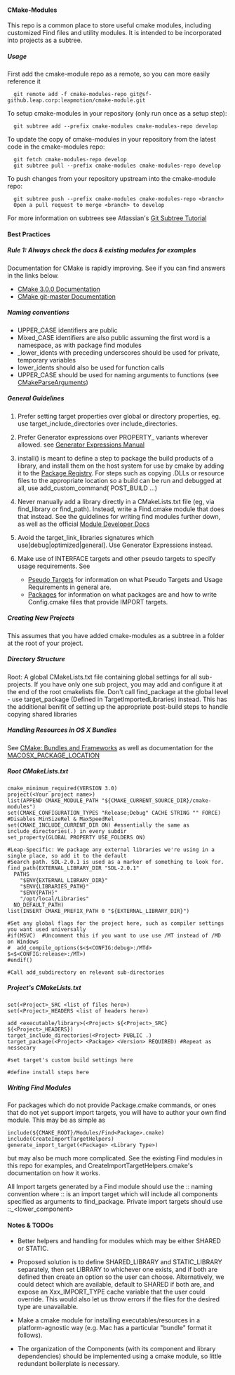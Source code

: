 #### CMake-Modules
This repo is a common place to store useful cmake modules, including customized
Find<Package> files and utility modules.  It is intended to be incorporated into projects
as a subtree. 

##### Usage
First add the cmake-module repo as a remote, so you can more easily reference it
```
  git remote add -f cmake-modules-repo git@sf-github.leap.corp:leapmotion/cmake-module.git
```

To setup cmake-modules in your repository (only run once as a setup step):
```
  git subtree add --prefix cmake-modules cmake-modules-repo develop
```

To update the copy of cmake-modules in your repository from the latest code in the cmake-modules repo:
```
  git fetch cmake-modules-repo develop
  git subtree pull --prefix cmake-modules cmake-modules-repo develop
```

To push changes from your repository upstream into the cmake-module repo:
```
  git subtree push --prefix cmake-modules cmake-modules-repo <branch>
  Open a pull request to merge <branch> to develop
```


For more information on subtrees see Atlassian's [Git Subtree Tutorial](http://blogs.atlassian.com/2013/05/alternatives-to-git-submodule-git-subtree/)

#### Best Practices
##### Rule 1: Always check the docs & existing modules for examples
Documentation for CMake is rapidly improving. See if you can find answers in the links below.

* [CMake 3.0.0 Documentation](http://www.cmake.org/cmake/help/v3.0/index.html)
* [CMake git-master Documentation](http://www.cmake.org/cmake/help/git-master/)

##### Naming conventions
* UPPER_CASE identifiers are public
* Mixed_CASE identifiers are also public assuming the first word is a namespace, as with package find modules
* _lower_idents with preceding underscores should be used for private, temporary variables
* lower_idents should also be used for function calls
* UPPER_CASE should be used for naming arguments to functions (see [CMakeParseArguments](http://www.cmake.org/cmake/help/git-master/module/CMakeParseArguments.html))

##### General Guidelines
1. Prefer setting target properties over global or directory properties, eg. use target_include_directories over include_directories.
2. Prefer Generator expressions over PROPERTY_<Config> variants wherever allowed. see [Generator Expressions Manual](http://www.cmake.org/cmake/help/v3.0/manual/cmake-generator-expressions.7.html)
3. install() is meant to define a step to package the build products of a library, and install them on the host system for use by cmake by adding it to the [Package Registry](http://www.cmake.org/cmake/help/v3.0/manual/cmake-packages.7.html#package-registry). For steps such as copying .DLLs or resource files to the appropriate location so a build can be run and debugged at all, use add_custom_command(<Target> POST_BUILD ...)
4. Never manually add a library directly in a CMakeLists.txt file (eg, via find_library or find_path).  Instead, write a Find<Package>.cmake module that does that instead. See the guidelines for writing find modules further down, as well as the official [Module Developer Docs](http://www.cmake.org/cmake/help/v3.0/manual/cmake-developer.7.html#modules)
5. Avoid the target_link_libraries signatures which use[debug|optimized|general].  Use Generator Expressions instead.
6. Make use of INTERFACE targets and other pseudo targets to specify usage requirements.  See

    * [Pseudo Targets](http://www.cmake.org/cmake/help/v3.0/manual/cmake-buildsystem.7.html#pseudo-targets) for information on what Pseudo Targets and Usage Requirements in general are.
    * [Packages](http://www.cmake.org/cmake/help/v3.0/manual/cmake-packages.7.html) for information on what packages are and how to write <Package>Config.cmake files that provide IMPORT targets.

##### Creating New Projects
This assumes that you have added cmake-modules as a subtree in a folder at the root of your project.

##### Directory Structure
Root: A global CMakeLists.txt file containing global settings for all sub-projects. 
If you have only one sub project, you may add and configure it at the end of the root cmakelists file.
Don't call find_package at the global level - use target_package (Defined in TargetImportedLibraries) instead.
This has the additional benifit of setting up the appropriate post-build steps to handle copying shared libraries

##### Handling Resources in OS X Bundles
See [CMake: Bundles and Frameworks](http://www.cmake.org/Wiki/CMake:Bundles_And_Frameworks)
as well as documentation for the [MACOSX_PACKAGE_LOCATION](http://www.cmake.org/cmake/help/v3.0/prop_sf/MACOSX_PACKAGE_LOCATION.html)

##### Root CMakeLists.txt
```
cmake_minimum_required(VERSION 3.0)
project(<Your project name>)
list(APPEND CMAKE_MODULE_PATH "${CMAKE_CURRENT_SOURCE_DIR}/cmake-modules")
set(CMAKE_CONFIGURATION_TYPES "Release;Debug" CACHE STRING "" FORCE) #Disables MinSizeRel & MaxSpeedRel
set(CMAKE_INCLUDE_CURRENT_DIR ON) #essentially the same as include_directories(.) in every subdir
set_property(GLOBAL PROPERTY USE_FOLDERS ON)

#Leap-Specific: We package any external libraries we're using in a single place, so add it to the default
#Search path. SDL-2.0.1 is used as a marker of something to look for.
find_path(EXTERNAL_LIBRARY_DIR "SDL-2.0.1"
  PATHS
    "$ENV{EXTERNAL_LIBRARY_DIR}"
    "$ENV{LIBRARIES_PATH}"
    "$ENV{PATH}"
    "/opt/local/Libraries"
  NO_DEFAULT_PATH)
list(INSERT CMAKE_PREFIX_PATH 0 "${EXTERNAL_LIBRARY_DIR}")

#Set any global flags for the project here, such as compiler settings you want used universally
#if(MSVC)  #Uncomment this if you want to use use /MT instead of /MD on Windows
#  add_compile_options($<$<CONFIG:debug>:/MTd> $<$<CONFIG:release>:/MT>)
#endif()

#Call add_subdirectory on relevant sub-directories

```

##### Project's CMakeLists.txt
```
set(<Project>_SRC <list of files here>)
set(<Project>_HEADERS <list of headers here>)

add_<executable/library>(<Project> ${<Project>_SRC} ${<Project>_HEADERS})
target_include_directories(<Project> PUBLIC .)
target_package(<Project> <Package> <Version> REQUIRED) #Repeat as nessecary

#set target's custom build settings here

#define install steps here

```

##### Writing Find Modules
For packages which do not provide Package<Config>.cmake commands, or ones that do not yet support import targets,
you will have to author your own find module.  This may be as simple as
```
include(${CMAKE_ROOT}/Modules/Find<Package>.cmake)
include(CreateImportTargetHelpers)
generate_import_target(<Package> <Library Type>)
```
but may also be much more complicated.  See the existing Find modules in this repo for examples, and
CreateImportTargetHelpers.cmake's documentation on how it works.  

All Import targets generated by a Find module should use the 
<Package>::<Component> naming convention where <Package>::<Package> is an import target which will include
all components specified as arguments to find_package. Private import targets should use 
<Package>::_<lower_component>

#### Notes & TODOs 

- Better helpers and handling for modules which may be either SHARED or STATIC.

- Proposed solution is to define SHARED_LIBRARY and STATIC_LIBRARY separately, then set
  LIBRARY to whichever one exists, and if both are defined then create an option so the
  user can choose.  Alternatively, we could detect which are available, default to SHARED
  if both are, and expose an Xxx_IMPORT_TYPE cache variable that the user could override.
  This would also let us throw errors if the files for the desired type are unavailable.

- Make a cmake module for installing executables/resources in a platform-agnostic way
  (e.g. Mac has a particular "bundle" format it follows).

- The organization of the Components (with its component and library dependencies) should
  be implemented using a cmake module, so little redundant boilerplate is necessary.
